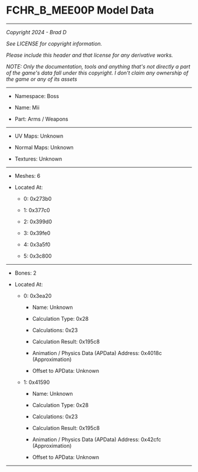 # FCHR_B_MEE00P Model Data

---

*Copyright 2024 - Brad D*

*See LICENSE for copyright information.*

*Please include this header and that license for any derivative works.*

*NOTE: Only the documentation, tools and anything that's not directly a part of the game's data fall under this copyright. I don't claim any ownership of the game or any of its assets*

---

* Namespace: Boss

* Name: Mii

* Part: Arms / Weapons

---

* UV Maps: Unknown

* Normal Maps: Unknown

* Textures: Unknown

---

* Meshes: 6

* Located At:

  * 0: 0x273b0

  * 1: 0x377c0

  * 2: 0x399d0

  * 3: 0x39fe0

  * 4: 0x3a5f0

  * 5: 0x3c800

---

* Bones: 2

* Located At:

  * 0: 0x3ea20

    * Name: Unknown

    * Calculation Type: 0x28

    * Calculations: 0x23

    * Calculation Result: 0x195c8

    * Animation / Physics Data (APData) Address: 0x4018c (Approximation)

    * Offset to APData: Unknown

  * 1: 0x41590

    * Name: Unknown

    * Calculation Type: 0x28

    * Calculations: 0x23

    * Calculation Result: 0x195c8

    * Animation / Physics Data (APData) Address: 0x42cfc (Approximation)

    * Offset to APData: Unknown

---

